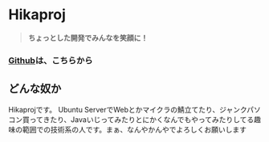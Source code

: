 # Hikaproj
> **ちょっとした開発でみんなを笑顔に！**
### [Github](https://github.com/hikaproj)は、こちらから
## どんな奴か
Hikaprojです。 Ubuntu ServerでWebとかマイクラの鯖立てたり、ジャンクパソコン買ってきたり、Javaいじってみたりとにかくなんでもやってみたりしてる趣味の範囲での技術系の人です。まぁ、なんやかんやでよろしくお願いします